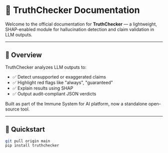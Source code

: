 # 🧪 TruthChecker Documentation

Welcome to the official documentation for **TruthChecker** — a lightweight, SHAP-enabled module for hallucination detection and claim validation in LLM outputs.

---

## 📖 Overview
TruthChecker analyzes LLM outputs to:
- ✅ Detect unsupported or exaggerated claims
- ✅ Highlight red flags like "always", "guaranteed"
- ✅ Explain results using SHAP
- ✅ Output audit-compliant JSON verdicts

Built as part of the Immune System for AI platform, now a standalone open-source tool.

---

## 🚀 Quickstart
```bash
git pull origin main
pip install truthchecker
``` 
